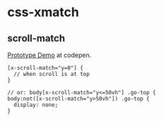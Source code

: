 # css-xmatch


## scroll-match

[Prototype Demo](https://codepen.io/kindy/pen/vxEoQN?editors=0100) at codepen.

```less
[x-scroll-match="y=0"] {
  // when scroll is at top
}

// or: body[x-scroll-match="y<=50vh"] .go-top {
body:not([x-scroll-match="y>50vh"]) .go-top {
  display: none;
}

```
